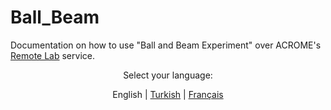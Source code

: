 # Ball_Beam
Documentation on how to use "Ball and Beam Experiment" over ACROME's [Remote Lab](https://remote.acrome.net/) service.

<p align="center"> <span>Select your language:</span></p>
<p align="center"> <span>English</span> |
<a href="https://github.com/candancaner/ball-beam/blob/main/lang/turkish/BeniOku.md/">Turkish</a> |
<a href="https://github.com/candancaner/ball-beam/blob/main/lang/french/ReadMe.md/">Français</a>
</p>
